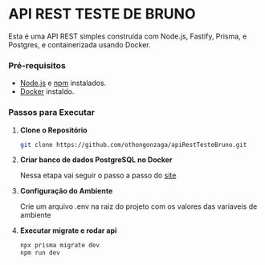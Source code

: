 # API REST TESTE DE BRUNO

Esta é uma API REST simples construída com Node.js, Fastify, Prisma, e Postgres, e containerizada usando Docker.

### Pré-requisitos

- [Node.js](https://nodejs.org/) e [npm](https://www.npmjs.com/) instalados.
- [Docker](https://www.docker.com/products/docker-desktop) instaldo.

### Passos para Executar

1. **Clone o Repositório**

   ```bash
   git clone https://github.com/othongonzaga/apiRestTesteBruno.git


2. **Criar banco de dados PostgreSQL no Docker**

    Nessa etapa vai seguir o passo a passo do [site](https://www.commandprompt.com/education/how-to-create-a-postgresql-database-in-docker/)

3. **Configuração do Ambiente**

    Crie um arquivo .env na raiz do projeto com os valores das variaveis de ambiente

4. **Executar migrate e rodar api**

    ```bash
    npx prisma migrate dev
    npm run dev